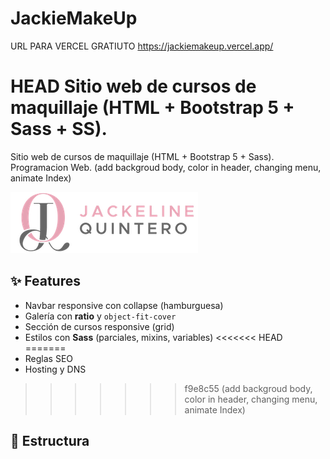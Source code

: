 # JackieMakeUp

URL PARA VERCEL GRATIUTO 
https://jackiemakeup.vercel.app/

 HEAD
Sitio web de cursos de maquillaje (HTML + Bootstrap 5 + Sass + SS).
=======
Sitio web de cursos de maquillaje (HTML + Bootstrap 5 + Sass). Programacion Web.
(add backgroud body, color in header, changing menu, animate Index)

![Logo](./assets/img/logo_footer.png)

## ✨ Features
- Navbar responsive con collapse (hamburguesa)
- Galería con **ratio** y `object-fit-cover`
- Sección de cursos responsive (grid)
- Estilos con **Sass** (parciales, mixins, variables)
<<<<<<< HEAD
=======
- Reglas SEO
- Hosting y DNS
>>>>>>> f9e8c55 (add backgroud body, color in header, changing menu, animate Index)

## 🧱 Estructura
